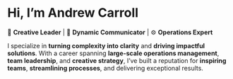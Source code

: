 # Hi, I’m Andrew Carroll  
🎨 **Creative Leader** | 💬 **Dynamic Communicator** | ⚙️ **Operations Expert**

I specialize in **turning complexity into clarity** and **driving impactful solutions**. With a career spanning **large-scale operations management**, **team leadership**, and **creative strategy**, I’ve built a reputation for **inspiring teams**, **streamlining processes**, and delivering exceptional results.
